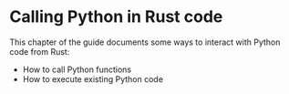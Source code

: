 # Calling Python in Rust code

This chapter of the guide documents some ways to interact with Python code from Rust:
 - How to call Python functions
 - How to execute existing Python code
